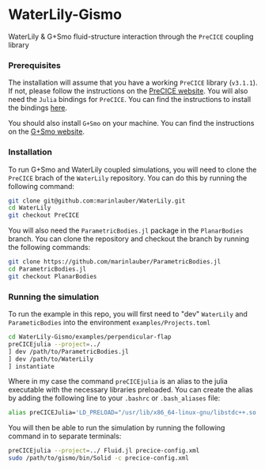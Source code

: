 # WaterLily-Gismo

WaterLily &amp; G+Smo fluid-structure interaction through the `PreCICE` coupling library

### Prerequisites

The installation will assume that you have a working `PreCICE` library (`v3.1.1`). If not, please follow the instructions on the [PreCICE website](https://precice.org/). You will also need the `Julia` bindings for `PreCICE`. You can find the instructions to install the bindings [here](https://github.com/precice/PreCICE.jl).

You should also install `G+Smo` on your machine. You can find the instructions on the [G+Smo website](https://gismo.github.io/).


### Installation

To run G+Smo and WaterLily coupled simulations, you will need to clone the `PreCICE` brach of the `WaterLily` repository. You can do this by running the following command:
```bash
git clone git@github.com:marinlauber/WaterLily.git
cd WaterLily
git checkout PreCICE
```
You will also need the `ParametricBodies.jl` package in the `PlanarBodies` branch. You can clone the repository and checkout the branch by running the following commands:
```bash
git clone https://github.com/marinlauber/ParametricBodies.jl
cd ParametricBodies.jl
git checkout PlanarBodies
```

### Running the simulation

To run the example in this repo, you will first need to "dev" `WaterLily` and `ParameticBodies` into the environment `examples/Projects.toml`
```bash
cd WaterLily-Gismo/examples/perpendicular-flap
preCICEjulia --project=../
] dev /path/to/ParametricBodies.jl
] dev /path/to/WaterLily
] instantiate
```
Where in my case the command `preCICEjulia` is an alias to the julia executable with the necessary libraries preloaded. You can create the alias by adding the following line to your `.bashrc` or `.bash_aliases` file:
```bash
alias preCICEJulia='LD_PRELOAD="/usr/lib/x86_64-linux-gnu/libstdc++.so.6:/usr/lib/x86_64-linux-gnu/libcurl.so.4" julia'
```
You will then be able to run the simulation by running the following command in to separate terminals:
```bash
preCICEjulia --project=../ Fluid.jl precice-config.xml
sudo /path/to/gismo/bin/Solid -c precice-config.xml
```
